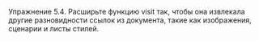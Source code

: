 Упражнение 5.4. Расширьте функцию visit так, чтобы она извлекала другие разновидности ссылок из документа, такие как изображения, сценарии и листы стилей.
